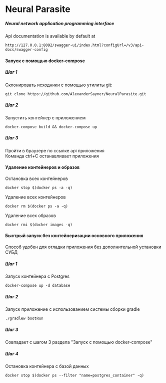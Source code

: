 # Neural Parasite
##### Neural network application programming interface

Api documentation is available by default at
```http request
http://127.0.0.1:8092/swagger-ui/index.html?configUrl=/v3/api-docs/swagger-config
```  
 
#### Запуск с помощью docker-compose  
##### ***Шаг 1***
Склонировать исходники с помощью утилиты git:  
```shell script
git clone https://github.com/AlexanderSayner/NeuralParasite.git
```
##### ***Шаг 2***
Запустить контейнер с приложением
```shell script
docker-compose build && docker-compose up
```
##### ***Шаг 3***
Пройти в браузере по ссылке api приложения  
Команда ctrl+C останавливает приложения
#### Удаление контейнеров и образов
Остановка всех контейнеров
```shell script
docker stop $(docker ps -a -q)
```
Удаление всех контейнеров
```shell script
docker rm $(docker ps -a -q)
```
Удаление всех образов
```shell script
docker rmi $(docker images -q)
```
#### Быстрый запуск без контейнеризации основного приложения
Способ удобен для отладки приложения без дополнительной установки СУБД
##### ***Шаг 1***
Запуск контейнера с Postgres
```shell script
docker-compose up -d database
```
##### ***Шаг 2***
Запуск приложение с использованием системы сборки gradle
```shell script
./gradlew bootRun
```
##### ***Шаг 3***
Совпадает с шагом 3 раздела "Запуск с помощью docker-compose"
##### ***Шаг 4***
Остановка контейнера с базой данных
```shell script
docker stop $(docker ps --filter "name=postgres_container" -q)
```
